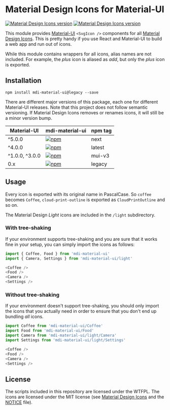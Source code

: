 # Material Design Icons for Material-UI

[![Material Design Icons version](https://img.shields.io/badge/mdi-v5.9.55-blue.svg)](https://github.com/Templarian/MaterialDesign)
[![Material Design Icons version](https://img.shields.io/badge/mdi--light-v0.2.63-blue.svg)](https://github.com/Templarian/MaterialDesignLight)

This module provides [Material-UI][material-ui] `<SvgIcon />` components for all
[Material Design Icons][md-icons]. This is pretty handy if you use React and Material-UI
to build a web app and run out of icons.

While this module contains wrappers for all icons, alias names are not included. For example, the _plus_ icon is aliased as _add_, but only the _plus_ icon
is exported.

[materialdesign-webfont-material-ui]: https://github.com/TeamWertarbyte/materialdesign-webfont-material-ui
[material-ui]: http://www.material-ui.com/
[md-icons]: https://materialdesignicons.com/

## Installation

```shell
npm install mdi-material-ui@legacy --save
```

There are different major versions of this package, each one for different Material-UI releases. Note that this project does not follow semantic versioning. If Material Design Icons removes or renames icons, it will still be a minor version bump.

| Material-UI    | mdi-material-ui                                                                                                           | npm tag |
| -------------- | ------------------------------------------------------------------------------------------------------------------------- | ------- |
| ^5.0.0         | [![npm](https://img.shields.io/npm/v/mdi-material-ui/next.svg)](https://www.npmjs.com/package/mdi-material-ui)            | next    |
| ^4.0.0         | [![npm](https://img.shields.io/npm/v/mdi-material-ui.svg)](https://www.npmjs.com/package/mdi-material-ui)                 | latest  |
| ^1.0.0, ^3.0.0 | [![npm](https://img.shields.io/npm/v/mdi-material-ui/mui-v3.svg)](https://www.npmjs.com/package/mdi-material-ui/v/mui-v3) | mui-v3  |
| 0.x            | [![npm](https://img.shields.io/npm/v/mdi-material-ui/legacy.svg)](https://www.npmjs.com/package/mdi-material-ui/v/legacy) | legacy  |

## Usage

Every icon is exported with its original name in PascalCase. So `coffee` becomes `Coffee`,
`cloud-print-outline` is exported as `CloudPrintOutline` and so on.

The Material Design _Light_ icons are included in the `/light` subdirectory.

### With tree-shaking

If your environment supports tree-shaking and you are sure that it works fine in your setup, you can simply import the icons as follows:

```js
import { Coffee, Food } from 'mdi-material-ui'
import { Camera, Settings } from 'mdi-material-ui/light'

<Coffee />
<Food />
<Camera />
<Settings />
```

### Without tree-shaking

If your environment doesn't support tree-shaking, you should only import the icons that you actually need in order to ensure that you don't end up bundling _all_ icons.

```js
import Coffee from 'mdi-material-ui/Coffee'
import Food from 'mdi-material-ui/Food'
import Camera from 'mdi-material-ui/light/Camera'
import Settings from 'mdi-material-ui/light/Settings'

<Coffee />
<Food />
<Camera />
<Settings />
```

## License

The scripts included in this repository are licensed under the WTFPL.
The icons are licensed under the MIT license (see [Material Design Icons](https://github.com/Templarian/MaterialDesign-SVG) and the [NOTICE][] file).

[notice]: https://github.com/TeamWertarbyte/mdi-material-ui/blob/master/NOTICE
